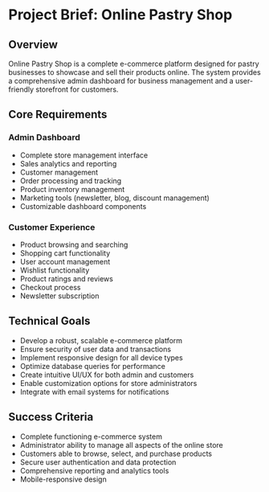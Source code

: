 # Project Brief: Online Pastry Shop

## Overview
Online Pastry Shop is a complete e-commerce platform designed for pastry businesses to showcase and sell their products online. The system provides a comprehensive admin dashboard for business management and a user-friendly storefront for customers.

## Core Requirements

### Admin Dashboard
- Complete store management interface
- Sales analytics and reporting
- Customer management
- Order processing and tracking
- Product inventory management
- Marketing tools (newsletter, blog, discount management)
- Customizable dashboard components

### Customer Experience
- Product browsing and searching
- Shopping cart functionality
- User account management
- Wishlist functionality
- Product ratings and reviews
- Checkout process
- Newsletter subscription

## Technical Goals
- Develop a robust, scalable e-commerce platform
- Ensure security of user data and transactions
- Implement responsive design for all device types
- Optimize database queries for performance
- Create intuitive UI/UX for both admin and customers
- Enable customization options for store administrators
- Integrate with email systems for notifications

## Success Criteria
- Complete functioning e-commerce system
- Administrator ability to manage all aspects of the online store
- Customers able to browse, select, and purchase products
- Secure user authentication and data protection
- Comprehensive reporting and analytics tools
- Mobile-responsive design 